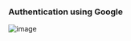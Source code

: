 ### Authentication using Google
![image](https://github.com/jithinbinoy2000/Authentication_with_3rd_party/assets/136396529/9cc2a5fb-12c5-48a6-86ad-bbcfce30901b)
